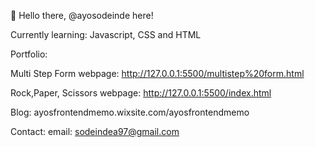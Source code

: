 👋 Hello there, @ayosodeinde here!

Currently learning: Javascript, CSS and HTML

Portfolio:

Multi Step Form webpage:       http://127.0.0.1:5500/multistep%20form.html

Rock,Paper, Scissors webpage:  http://127.0.0.1:5500/index.html


Blog: 
ayosfrontendmemo.wixsite.com/ayosfrontendmemo

Contact: 
email: sodeindea97@gmail.com
